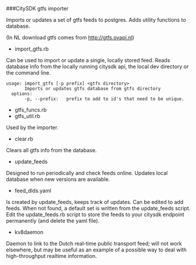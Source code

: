 ###CitySDK gtfs importer

Imports or updates a set of gtfs feeds to postgres.
Adds utility functions to database.

(In NL download gtfs comes from http://gtfs.ovapi.nl)

* import_gtfs.rb

Can be used to import or update a single, locally stored feed.
Reads database info from the locally running citysdk api, the local dev directory or the command line.

    usage: import_gtfs [-p prefix] <gtfs directory>
           Imports or updates gtfs database from gtfs directory
      options:
           -p, --prefix:   prefix to add to id's that need to be unique.

* gtfs_funcs.rb
* gtfs_util.rb

Used by the importer.

* clear.rb

Clears all gtfs info from the database.


* update_feeds

Designed to run periodically and check feeds online.
Updates local database when new versions are available.

* feed_dlds.yaml

Is created by update_feeds, keeps track of updates.
Can be edited to add feeds.
When not found, a default set is written from the update_feeds script.
Edit the update_feeds.rb script to store the feeds to your citysdk endpoint permanently (and delete the yaml file).


* kv8daemon

Daemon to link to the Dutch real-time public transport feed; will not work elsewhere, but may be useful as an example of a possible way to deal with high-throughput realtime information.




